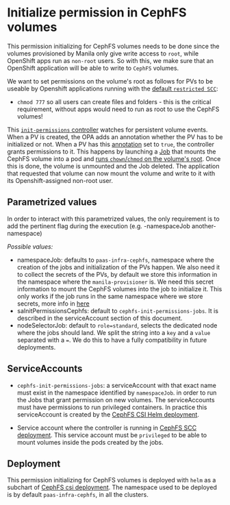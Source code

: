 # Initialize permission in CephFS volumes

This permission initializing for CephFS volumes needs to be done since the volumes provisioned by Manila only give write access to `root`, while OpenShift apps run
as `non-root` users. So with this, we make sure that an OpenShift application will be able to write to `CephFS` volumes.

We want to set permissions on the volume's root as follows for PVs to be useable by Openshift applications running with the
[default `restricted SCC`](https://docs.openshift.com/container-platform/3.11/architecture/additional_concepts/authorization.html#security-context-constraints):

* `chmod 777` so all users can create files and folders - this is the critical requirement, without apps would need to run as root to use the CephFS volumes!

This [`init-permissions` controller](https://gitlab.cern.ch/paas-tools/storage/init-permission-cephfs-volumes) watches for persistent volume events. When a PV is created,
the OPA adds an annotation whether the PV has to be initialized or not. When a PV has this [annotation](https://gitlab.cern.ch/paas-tools/infrastructure/cephfs-csi-deployment/merge_requests/14/diffs#78974f0b4b977b71e9739855193caa5832b6f852_8_23) set to `true`, the controller grants permissions to it. This happens by launching a
[Job](https://kubernetes.io/docs/concepts/workloads/controllers/jobs-run-to-completion/) that mounts the CephFS volume into a pod and
[runs `chown`/`chmod` on the volume's root](https://its.cern.ch/jira/browse/CIPAAS-543). Once this is done, the volume is unmounted
and the Job deleted. The application that requested that volume can now mount the volume and write to it with its Openshift-assigned non-root user.

## Parametrized values

In order to interact with this parametrized values, the only requirement is to add the pertinent flag during the execution (e.g. -namespaceJob another-namespace)

*Possible values:*

- namespaceJob: defaults to `paas-infra-cephfs`, namespace where the creation of the jobs and initialization of the PVs happen.
  We also need it to collect the secrets of the PVs, by default we store this information in the namespace where the `manila-provisioner` is.
  We need this secret information to mount the CephFS volumes into the job to initialize it.
  This only works if the job runs in the same namespace where we store secrets, more info in [here](https://docs.ceph.com/docs/kraken/cephfs/fstab/)
- saInitPermissionsCephfs: default to `cephfs-init-permissions-jobs`. It is described in the serviceAccount section of this document.
- nodeSelectorJob: default to `role=standard`, selects the dedicated node where the jobs should land. We split the string into a `key` and a `value`
  separated with a `=`. We do this to have a fully compatibility in future deployments.

## ServiceAccounts

- `cephfs-init-permissions-jobs`: a serviceAccount with that exact name must exist in the namespace identified by `namespaceJob`.
  in order to run the Jobs that grant permission on new volumes. The serviceAccounts must have permissions to run privileged containers.
  In practice this serviceAccount is created by the [CephFS CSI Helm deployment](https://gitlab.cern.ch/paas-tools/infrastructure/cephfs-csi-deployment).

- Service account where the controller is running in [CephFS SCC deployment](https://gitlab.cern.ch/paas-tools/infrastructure/cephfs-csi-deployment).
  This service account must be `privileged` to be able to mount volumes inside the pods created by the jobs.

## Deployment

This permission initializing for CephFS volumes is deployed with `helm` as a subchart of [CephFS csi deployment](https://gitlab.cern.ch/paas-tools/infrastructure/cephfs-csi-deployment).
The namespace used to be deployed is by default `paas-infra-cephfs`, in all the clusters.
